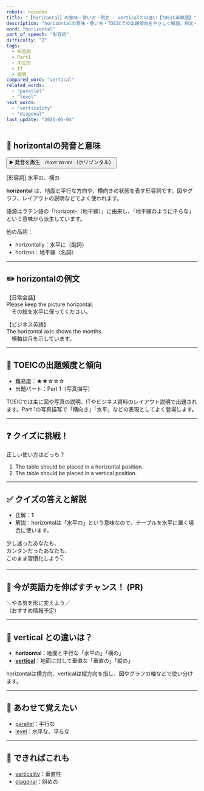 ```yaml
---
robots: noindex
title: "【horizontal】の意味・使い方・例文 ― verticalとの違い【TOEIC英単語】"
description: "horizontalの意味・使い方・TOEICでの出題傾向をやさしく解説。例文・クイズ付きでverticalとの違いもわかりやすく学べます。"
word: "horizontal"
part_of_speech: "形容詞"
difficulty: "2"
tags:
  - 形容詞
  - Part1
  - 中立的
  - IT
  - 説明
compared_word: "vertical"
related_words:
  - "parallel"
  - "level"
next_words:
  - "verticality"
  - "diagonal"
last_update: "2025-05-04"
---
```


## 🔰 horizontalの発音と意味

<button class="play-audio" onclick="playTTS('horizontal')">
  <span class="play-audio-main">
    ▶️ 発音を再生　/hɔːrɪˈzɑːntl/
  </span>
  <span class="play-audio-sub">
    （ホリゾンタル）
  </span>
</button>

[形容詞] 水平の、横の

**horizontal** は、地面と平行な方向や、横向きの状態を表す形容詞です。図やグラフ、レイアウトの説明などでよく使われます。

語源はラテン語の「horizont-（地平線）」に由来し、「地平線のように平らな」という意味から派生しています。

他の品詞：  
- horizontally：水平に（副詞）
- horizon：地平線（名詞）

---

## ✏️ horizontalの例文

【日常会話】  
Please keep the picture horizontal.  
　その絵を水平に保ってください。

【ビジネス英語】  
The horizontal axis shows the months.  
　横軸は月を示しています。

---

## 🎯 TOEICの出題頻度と傾向

- 難易度：★★☆☆☆
- 出題パート：Part 1（写真描写）

TOEICでは主に図や写真の説明、ITやビジネス資料のレイアウト説明で出題されます。Part 1の写真描写で「横向き」「水平」などの表現としてよく登場します。

---

## ❓ クイズに挑戦！

正しい使い方はどっち？

1. The table should be placed in a horizontal position.  
2. The table should be placed in a vertical position.

---

## ✅ クイズの答えと解説

- 正解：**1**
- 解説：horizontalは「水平の」という意味なので、テーブルを水平に置く場合に使います。

少し迷ったあなたも、  
カンタンだったあなたも、  
このまま習慣化しよう👇️

---

## 🚀 今が英語力を伸ばすチャンス！ (PR)

<div class="info-center">
＼やる気を形に変えよう／<br>  
（おすすめ情報予定）
</div>

---

## 🤔  vertical との違いは？

- **horizontal**：地面と平行な「水平の」「横の」
- **[vertical](/word/vertical)**：地面に対して垂直な「垂直の」「縦の」

horizontalは横方向、verticalは縦方向を指し、図やグラフの軸などで使い分けます。

---

## 🧩 あわせて覚えたい

- [parallel](/word/parallel)：平行な
- [level](/word/level)：水平な、平らな

---

## 📖 できればこれも

- [verticality](/word/verticality)：垂直性
- [diagonal](/word/diagonal)：斜めの

<!-- cvid: aid29_bid12 -->
